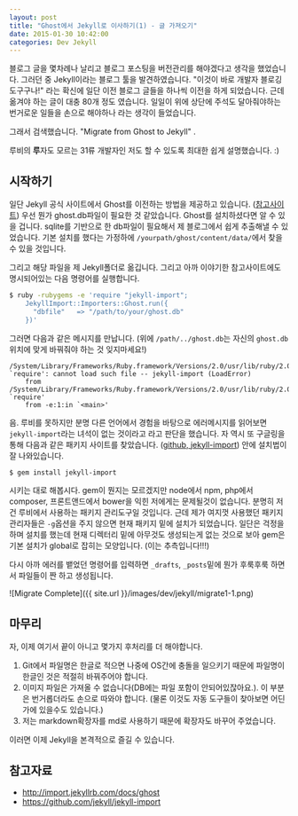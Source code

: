 ```yaml
---
layout: post
title: "Ghost에서 Jekyll로 이사하기(1) - 글 가져오기"
date: 2015-01-30 10:42:00
categories: Dev Jekyll
---
```


블로그 글을 몇차례나 날리고 블로그 포스팅을 버전관리를 해야겠다고 생각을 했었습니다. 그러던 중 Jekyll이라는 블로그 툴을 발견하였습니다. "이것이 바로 개발자 블로깅 도구구나!" 라는 확신에 일단 이전 블로그 글들을 하나씩 이전을 하게 되었습니다. 근데 옮겨야 하는 글이 대충 80개 정도 였습니다. 일일이 위에 상단에 주석도 달아줘야하는 번거로운 일들을 손으로 해야하나 라는 생각이 들었습니다.

그래서 검색했습니다. "Migrate from Ghost to Jekyll" .

루비의 **루**자도 모르는 31류 개발자인 저도 할 수 있도록 최대한 쉽게 설명했습니다. :)

## 시작하기

일단 Jekyll 공식 사이트에서 Ghost를 이전하는 방법을 제공하고 있습니다. ([참고사이트](http://import.jekyllrb.com/docs/ghost)) 우선 뭔가 ghost.db파일이 필요한 것 같았습니다. Ghost를 설치하셨다면 알 수 있을 겁니다. sqlite를 기반으로 한 db파일이 필요해서 제 블로그에서 쉽게 추출해낼 수 있었습니다. 기본 설치를 했다는 가정하에 `/yourpath/ghost/content/data/`에서 찾을 수 있을 것입니다.

그리고 해당 파일을 제 Jekyll폴더로 옮깁니다. 그리고 아까 이야기한 참고사이트에도 명시되어있는 다음 명령어를 실행합니다.

```bash
$ ruby -rubygems -e 'require "jekyll-import";
    JekyllImport::Importers::Ghost.run({
      "dbfile"   => "/path/to/your/ghost.db"
    })'
```

그러면 다음과 같은 메시지를 만납니다. (위에 `/path/../ghost.db`는 자신의 `ghost.db`위치에 맞게 바꿔줘야 하는 것 잊지마세요!)

```
/System/Library/Frameworks/Ruby.framework/Versions/2.0/usr/lib/ruby/2.0.0/rubygems/core_ext/kernel_require.rb:55:in `require': cannot load such file -- jekyll-import (LoadError)
	from /System/Library/Frameworks/Ruby.framework/Versions/2.0/usr/lib/ruby/2.0.0/rubygems/core_ext/kernel_require.rb:55:in `require'
	from -e:1:in `<main>'
```

음. 루비를 못하지만 분명 다른 언어에서 경험을 바탕으로 에러메시지를 읽어보면 `jekyll-import`라는 녀석이 없는 것이라고 라고 판단을 했습니다. 자 역시 또 구글링을 통해 다음과 같은 패키지 사이트를 찾았습니다. ([github, jekyll-import](https://github.com/jekyll/jekyll-import)) 안에 설치법이 잘 나와있습니다.

```bash
$ gem install jekyll-import
```

시키는 대로 해봅시다. gem이 뭔지는 모르겠지만 node에서 npm, php에서 composer, 프론트앤드에서 bower을 익힌 저에게는 문제될것이 없습니다. 분명히 저건 루비에서 사용하는 패키지 관리도구일 것입니다. 근데 제가 여지껏 사용했던 패키지 관리자들은 `-g`옵션을 주지 않으면 현재 패키지 밑에 설치가 되었습니다. 일단은 걱정을 하며 설치를 했는데 현재 디렉터리 밑에 아무것도 생성되는게 없는 것으로 보아 gem은 기본 설치가 global로 잡히는 모양입니다. (이는 추측입니다!!!)

다시 아까 에러를 뱉었던 명령어를 입력하면 `_drafts`, `_posts`밑에 뭔가 후룩후룩 하면서 파일들이 짠 하고 생성됩니다.

![Migrate Complete]({{ site.url }}/images/dev/jekyll/migrate1-1.png)

## 마무리

자, 이제 여기서 끝이 아니고 몇가지 후처리를 더 해야합니다.

1. Git에서 파일명은 한글로 적으면 나중에 OS간에 충돌을 일으키기 때문에 파일명이 한글인 것은 적절히 바꿔주어야 합니다.
2. 이미지 파일은 가져올 수 없습니다(DB에는 파일 포함이 안되어있잖아요.). 이 부분은 번거롭더라도 손으로 따와야 합니다. (물론 이것도 자동 도구들이 찾아보면 어딘가에 있을수도 있습니다.)
3. 저는 markdown확장자를 md로 사용하기 때문에 확장자도 바꾸어 주었습니다.

이러면 이제 Jekyll을 본격적으로 즐길 수 있습니다.

## 참고자료

- <http://import.jekyllrb.com/docs/ghost>
- <https://github.com/jekyll/jekyll-import>